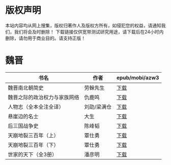 # 版权声明

本站内容均从网上搜集，版权归著作人及版权方所有，如侵犯您的权益，请通知我们，我们将会及时删除！ 下载链接仅供宽带测试研究用途，请下载后在24小时内删除，请勿用于商业目的。请支持正版！

# 魏晋

| 书名 | 作者 | epub/mobi/azw3 |
| --- | --- | --- |
| 魏晋南北朝简史 | 劳榦先生 | [下载](https://url89.ctfile.com/f/31084289-1356990064-033d75?p=8866) |
| 魏晋之际的政治权力与家族网络 | 仇鹿鸣 | [下载](https://url89.ctfile.com/f/31084289-1356989743-9081ea?p=8866) |
| 人物志（全本全注全译） | 刘劭/梁满仓 | [下载](https://url89.ctfile.com/f/31084289-1356983728-45b043?p=8866) |
| 悬崖边的名士 | 大生 | [下载](https://url89.ctfile.com/f/31084289-1357035499-d66334?p=8866) |
| 后三国战争史 | 陈峰韬 | [下载](https://url89.ctfile.com/f/31084289-1357019494-ed08ec?p=8866) |
| 天崩地裂三百年（上） | 覃仕勇 | [下载](https://url89.ctfile.com/f/31084289-1357016053-8fc9ae?p=8866) |
| 天崩地裂三百年（下） | 覃仕勇 | [下载](https://url89.ctfile.com/f/31084289-1357016044-4b2a48?p=8866) |
| 世家的天下（全3册） | 潘彦明 | [下载](https://url89.ctfile.com/f/31084289-1357009249-56da80?p=8866) |
